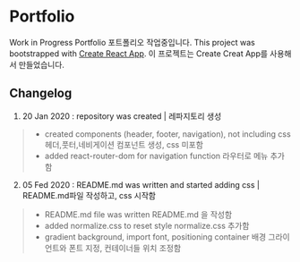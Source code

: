 # Portfolio

Work in Progress Portfolio
포트폴리오 작업중입니다.
This project was bootstrapped with [Create React App](https://github.com/facebook/create-react-app).
이 프로젝트는 Create Creat App를 사용해서 만들었습니다.

## Changelog

1) 20 Jan 2020 : repository was created | 레파지토리 생성
> - created components (header, footer, navigation), not including css 
>   헤더,풋터,네비게이션 컴포넌트 생성, css 미포함
> - added react-router-dom for navigation function 
>    라우터로 메뉴 추가함

2) 05 Fed 2020 : README.md was written and started adding css | README.md파일 작성하고, css 시작함
> - README.md file was written
>    README.md  을 작성함
> - added normalize.css to reset style
>    normalize.css 추가함
> - gradient background, import font, positioning container
>    배경 그라이언트와 폰트 지정, 컨테이너들 위치 조정함